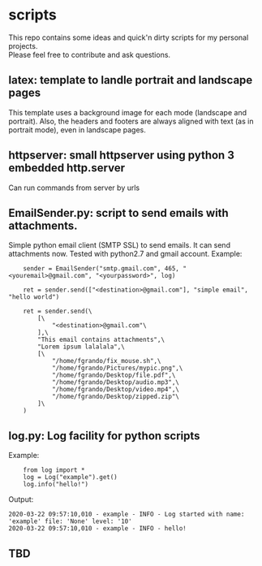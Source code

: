 # scripts

This repo contains some ideas and  quick'n dirty scripts for my personal projects.  
Please feel free to contribute and ask questions.




## latex: template to landle portrait and landscape pages
This template uses a background image for each mode (landscape and portrait).
Also, the headers and footers are always aligned with text (as in portrait mode), even in landscape pages.


## httpserver: small httpserver using python 3 embedded http.server
Can run commands from server by urls



## EmailSender.py: script to send emails with attachments.
Simple python email client (SMTP SSL) to send emails. It can send attachments now.
Tested with python2.7 and gmail account.
Example:
```
	sender = EmailSender("smtp.gmail.com", 465, "<youremail>@gmail.com", "<yourpassword>", log)

    ret = sender.send(["<destination>@gmail.com"], "simple email", "hello world")

    ret = sender.send(\
        [\
            "<destination>@gmail.com"\
        ],\
        "This email contains attachments",\
        "Lorem ipsum lalalala",\
        [\
            "/home/fgrando/fix_mouse.sh",\
            "/home/fgrando/Pictures/mypic.png",\
            "/home/fgrando/Desktop/file.pdf",\
            "/home/fgrando/Desktop/audio.mp3",\
            "/home/fgrando/Desktop/video.mp4",\
            "/home/fgrando/Desktop/zipped.zip"\
        ]\
    )
```


## log.py: Log facility for python scripts
Example:
```
	from log import *
	log = Log("example").get()
	log.info("hello!")
```
Output:

```
2020-03-22 09:57:10,010 - example - INFO - Log started with name: 'example' file: 'None' level: '10'
2020-03-22 09:57:10,010 - example - INFO - hello!
```


## TBD 
